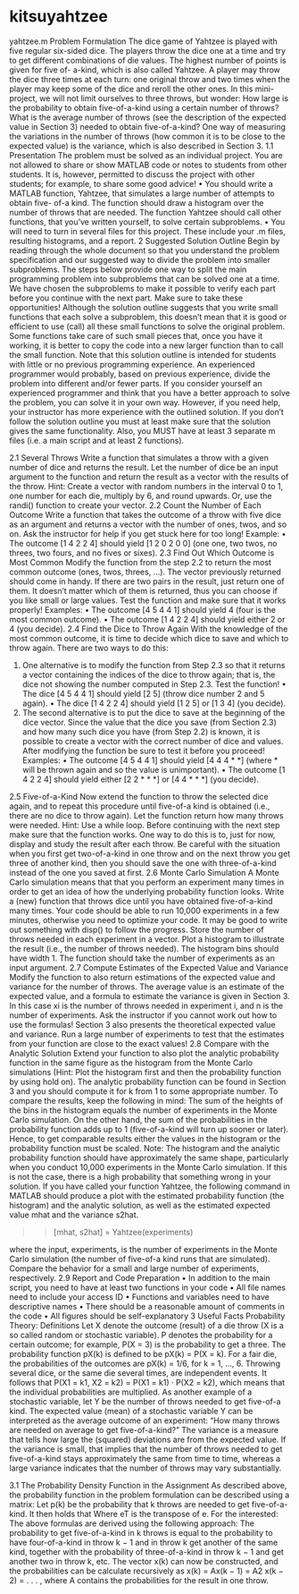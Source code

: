 # kitsuyahtzee
yahtzee.m
Problem Formulation
The dice game of Yahtzee is played with five regular six-sided dice. The players throw the dice one at a
time and try to get different combinations of die values. The highest number of points is given for five of-
a-kind, which is also called Yahtzee. A player may throw the dice three times at each turn: one original
throw and two times when the player may keep some of the dice and reroll the other ones.
In this mini-project, we will not limit ourselves to three throws, but wonder: How large is the probability
to obtain five-of-a-kind using a certain number of throws? What is the average number of throws (see the
description of the expected value in Section 3) needed to obtain five-of-a-kind? One way of measuring the
variations in the number of throws (how common it is to be close to the expected value) is the variance,
which is also described in Section 3.
1.1 Presentation
The problem must be solved as an individual project. You are not allowed to share or show MATLAB code
or notes to students from other students. It is, however, permitted to discuss the project with other
students; for example, to share some good advice!
• You should write a MATLAB function, Yahtzee, that simulates a large number of attempts to obtain five-
of-a kind. The function should draw a histogram over the number of throws that are needed. The function
Yahtzee should call other functions, that you’ve written yourself, to solve certain subproblems.
• You will need to turn in several files for this project. These include your .m files, resulting histograms,
and a report.
2 Suggested Solution Outline
Begin by reading through the whole document so that you understand the problem specification and our
suggested way to divide the problem into smaller subproblems.
The steps below provide one way to split the main programming problem into subproblems that can be
solved one at a time. We have chosen the subproblems to make it possible to verify each part before you
continue with the next part. Make sure to take these opportunities! Although the solution outline suggests
that you write small functions that each solve a subproblem, this doesn’t mean that it is good or efficient
to use (call) all these small functions to solve the original problem. Some functions take care of such small
pieces that, once you have it working, it is better to copy the code into a new larger function than to call
the small function.
Note that this solution outline is intended for students with little or no previous programming experience.
An experienced programmer would probably, based on previous experience, divide the problem into
different and/or fewer parts. If you consider yourself an experienced programmer and think that you have
a better approach to solve the problem, you can solve it in your own way. However, if you need help, your
instructor has more experience with the outlined solution. If you don’t follow the solution outline you must
at least make sure that the solution gives the same functionality. Also, you MUST have at least 3 separate
m files (i.e. a main script and at least 2 functions).

2.1 Several Throws
Write a function that simulates a throw with a given number of dice and returns the result. Let the number
of dice be an input argument to the function and return the result as a vector with the results of the throw.
Hint: Create a vector with random numbers in the interval 0 to 1, one number for each die, multiply by 6,
and round upwards. Or, use the randi() function to create your vector.
2.2 Count the Number of Each Outcome
Write a function that takes the outcome of a throw with five dice as an argument and returns a vector with
the number of ones, twos, and so on. Ask the instructor for help if you get stuck here for too long!
Example:
• The outcome [1 4 2 2 4] should yield [1 2 0 2 0 0] (one one, two twos, no threes, two fours, and no fives or
sixes).
2.3 Find Out Which Outcome is Most Common
Modify the function from the step 2.2 to return the most common outcome (ones, twos, threes, ...). The
vector previously returned should come in handy. If there are two pairs in the result, just return one of
them. It doesn’t matter which of them is returned, thus you can choose if you like small or large values.
Test the function and make sure that it works properly!
Examples:
• The outcome [4 5 4 4 1] should yield 4 (four is the most common outcome).
• The outcome [1 4 2 2 4] should yield either 2 or 4 (you decide).
2.4 Find the Dice to Throw Again
With the knowledge of the most common outcome, it is time to decide which dice to save and which to
throw again. There are two ways to do this:
1. One alternative is to modify the function from Step 2.3 so that it returns a vector containing the indices of
the dice to throw again; that is, the dice not showing the number computed in Step 2.3. Test the function!
• The dice [4 5 4 4 1] should yield [2 5] (throw dice number 2 and 5 again).
• The dice [1 4 2 2 4] should yield [1 2 5] or [1 3 4] (you decide).
2. The second alternative is to put the dice to save at the beginning of the dice vector. Since the value that
the dice you save (from Section 2.3) and how many such dice you have (from Step 2.2) is known, it is
possible to create a vector with the correct number of dice and values. After modifying the function be
sure to test it before you proceed!
Examples:
• The outcome [4 5 4 4 1] should yield [4 4 4 * *] (where * will be thrown again and so the value is
unimportant).
• The outcome [1 4 2 2 4] should yield either [2 2 * * *] or [4 4 * * *] (you decide).

2.5 Five-of-a-Kind
Now extend the function to throw the selected dice again, and to repeat this procedure until five-of-a kind
is obtained (i.e., there are no dice to throw again). Let the function return how many throws were needed.
Hint: Use a while loop.
Before continuing with the next step make sure that the function works. One way to do this is to, just for
now, display and study the result after each throw.
Be careful with the situation when you first get two-of-a-kind in one throw and on the next throw you get
three of another kind, then you should save the one with three-of-a-kind instead of the one you saved at
first.
2.6 Monte Carlo Simulation
A Monte Carlo simulation means that that you perform an experiment many times in order to get an idea
of how the underlying probability function looks. Write a (new) function that throws dice until you have
obtained five-of-a-kind many times. Your code should be able to run 10,000 experiments in a few minutes,
otherwise you need to optimize your code. It may be good to write out something with disp() to follow the
progress. Store the number of throws needed in each experiment in a vector. Plot a histogram to illustrate
the result (i.e., the number of throws needed). The histogram bins should have width 1. The function
should take the number of experiments as an input argument.
2.7 Compute Estimates of the Expected Value and Variance
Modify the function to also return estimations of the expected value and variance for the number of
throws. The average value is an estimate of the expected value, and a formula to estimate the variance is
given in Section 3. In this case xi is the number of throws needed in experiment i, and n is the number of
experiments. Ask the instructor if you cannot work out how to use the formulas!
Section 3 also presents the theoretical expected value and variance. Run a large number of experiments
to test that the estimates from your function are close to the exact values!
2.8 Compare with the Analytic Solution
Extend your function to also plot the analytic probability function in the same figure as the histogram from
the Monte Carlo simulations (Hint: Plot the histogram first and then the probability function by using hold
on). The analytic probability function can be found in Section 3 and you should compute it for k from 1 to
some appropriate number. To compare the results, keep the following in mind: The sum of the heights of
the bins in the histogram equals the number of experiments in the Monte Carlo simulation. On the other
hand, the sum of the probabilities in the probability function adds up to 1 (five-of-a-kind will turn up sooner
or later). Hence, to get comparable results either the values in the histogram or the probability function
must be scaled.
Note: The histogram and the analytic probability function should have approximately the same shape,
particularly when you conduct 10,000 experiments in the Monte Carlo simulation. If this is not the case,
there is a high probability that something wrong in your solution.
If you have called your function Yahtzee, the following command in MATLAB should produce a plot with
the estimated probability function (the histogram) and the analytic solution, as well as the estimated
expected value mhat and the variance s2hat.
>> [mhat, s2hat] = Yahtzee(experiments)

where the input, experiments, is the number of experiments in the Monte Carlo simulation (the number
of five-of-a kind runs that are simulated). Compare the behavior for a small and large number of
experiments, respectively.
2.9 Report and Code Preparation
• In addition to the main script, you need to have at least two functions in your code
• All file names need to include your access ID
• Functions and variables need to have descriptive names
• There should be a reasonable amount of comments in the code
• All figures should be self-explanatory
3 Useful Facts
Probability Theory: Definitions
Let X denote the outcome (result) of a die throw (X is a so called random or stochastic variable). P denotes
the probability for a certain outcome; for example, P(X = 3) is the probability to get a three.
The probability function pX(k) is defined to be pX(k) = P(X = k).
For a fair die, the probabilities of the outcomes are pX(k) = 1/6, for k = 1, ..., 6.
Throwing several dice, or the same die several times, are independent events. It follows that P(X1 = k1, X2 =
k2) = P(X1 = k1) · P(X2 = k2), which means that the individual probabilities are multiplied.
As another example of a stochastic variable, let Y be the number of throws needed to get five-of-a kind.
The expected value (mean) of a stochastic variable Y can be interpreted as the average outcome of an
experiment: “How many throws are needed on average to get five-of-a-kind?”
The variance is a measure that tells how large the (squared) deviations are from the expected value. If the
variance is small, that implies that the number of throws needed to get five-of-a-kind stays approximately
the same from time to time, whereas a large variance indicates that the number of throws may vary
substantially.

3.1 The Probability Density Function in the Assignment
As described above, the probability function in the problem formulation can be described using a matrix:
Let p(k) be the probability that k throws are needed to get five-of-a-kind. It then holds that
Where eT is the transpose of e.
For the interested: The above formulas are derived using the following approach: The probability to get
five-of-a-kind in k throws is equal to the probability to have four-of-a-kind in throw k − 1 and in throw k
get another of the same kind, together with the probability of three-of-a-kind in throw k − 1 and get
another two in throw k, etc. The vector x(k) can now be constructed,
and the probabilities can be calculate recursively as x(k) = Ax(k − 1) = A2 x(k − 2) = . . . , where A contains
the probabilities for the result in one throw.
